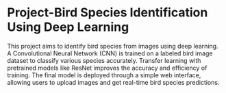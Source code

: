 # Project-Bird Species Identification Using Deep Learning 
This project aims to identify bird species from images using deep learning. A Convolutional Neural Network (CNN) is trained on a labeled bird image dataset to classify various species accurately. Transfer learning with pretrained models like ResNet improves the accuracy and efficiency of training. The final model is deployed through a simple web interface, allowing users to upload images and get real-time bird species predictions.
